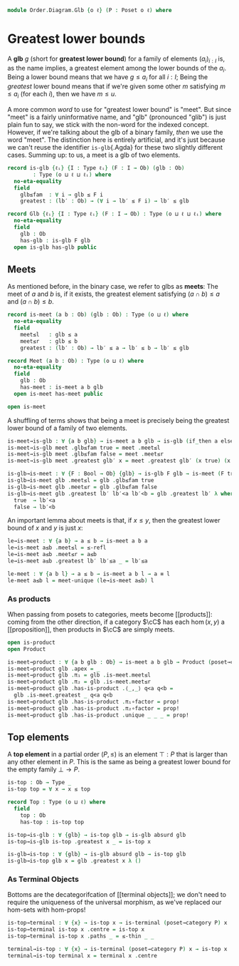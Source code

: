 <!--
```agda
open import Cat.Diagram.Terminal
open import Cat.Diagram.Product
open import Cat.Prelude

open import Data.Bool

open import Order.Base
open import Order.Cat

import Order.Reasoning
```
-->

```agda
module Order.Diagram.Glb {o ℓ} (P : Poset o ℓ) where
```

<!--
```agda
open Order.Reasoning P
```
-->

# Greatest lower bounds

A **glb** $g$ (short for **greatest lower bound**) for a family of
elements $(a_i)_{i : I}$ is, as the name implies, a greatest element
among the lower bounds of the $a_i$. Being a lower bound means that we
have $g \le a_i$ for all $i : I$; Being the _greatest_ lower bound means
that if we're given some other $m$ satisfying $m \le a_i$ (for each
$i$), then we have $m \le u$.

A more common _word_ to use for "greatest lower bound" is "meet". But
since "meet" is a fairly uninformative name, and "glb" (pronounced
"glib") is just plain fun to say, we stick with the non-word for the
indexed concept. However, if we're talking about the glb of a binary
family, _then_ we use the word "meet". The distinction here is entirely
artificial, and it's just because we can't reuse the identifier
`is-glb`{.Agda} for these two slightly different cases. Summing up: to
us, a meet is a glb of two elements.

```agda
record is-glb {ℓᵢ} {I : Type ℓᵢ} (F : I → Ob) (glb : Ob)
        : Type (o ⊔ ℓ ⊔ ℓᵢ) where
  no-eta-equality
  field
    glb≤fam  : ∀ i → glb ≤ F i
    greatest : (lb′ : Ob) → (∀ i → lb′ ≤ F i) → lb′ ≤ glb

record Glb {ℓᵢ} {I : Type ℓᵢ} (F : I → Ob) : Type (o ⊔ ℓ ⊔ ℓᵢ) where
  no-eta-equality
  field
    glb : Ob
    has-glb : is-glb F glb
  open is-glb has-glb public
```

<!--
```agda
open is-glb

private unquoteDecl eqv = declare-record-iso eqv (quote is-glb)

is-glb-is-prop
  : ∀ {ℓᵢ} {I : Type ℓᵢ} {F : I → Ob} {glb : Ob}
  → is-prop (is-glb F glb)
is-glb-is-prop = Iso→is-hlevel 1 eqv (hlevel 1)

instance
  H-Level-is-glb
    : ∀ {ℓᵢ} {I : Type ℓᵢ} {F : I → Ob} {glb : Ob} {n}
    → H-Level (is-glb F glb) (suc n)
  H-Level-is-glb = prop-instance is-glb-is-prop

glb-unique
  : ∀ {ℓᵢ} {I : Type ℓᵢ} {F : I → Ob} {x y}
  → is-glb F x → is-glb F y
  → x ≡ y
glb-unique is is′ = ≤-antisym
  (is′ .greatest _ (is .glb≤fam))
  (is .greatest _ (is′ .glb≤fam))

Glb-is-prop
  : ∀ {ℓᵢ} {I : Type ℓᵢ} {F : I → Ob}
  → is-prop (Glb F)
Glb-is-prop p q i .Glb.glb =
  glb-unique (Glb.has-glb p) (Glb.has-glb q) i
Glb-is-prop {F = F} p q i .Glb.has-glb =
  is-prop→pathp {B = λ i → is-glb F (glb-unique (Glb.has-glb p) (Glb.has-glb q) i)}
    (λ i → hlevel 1)
    (Glb.has-glb p) (Glb.has-glb q) i

instance
  H-Level-Glb
    : ∀ {ℓᵢ} {I : Type ℓᵢ} {F : I → Ob} {n}
    → H-Level (Glb F) (suc n)
  H-Level-Glb = prop-instance Glb-is-prop
```
-->

## Meets

As mentioned before, in the binary case, we refer to glbs as **meets**:
The meet of $a$ and $b$ is, if it exists, the greatest element
satisfying $(a \cap b) \le a$ and $(a \cap b) \le b$.

```agda
record is-meet (a b : Ob) (glb : Ob) : Type (o ⊔ ℓ) where
  no-eta-equality
  field
    meet≤l   : glb ≤ a
    meet≤r   : glb ≤ b
    greatest : (lb′ : Ob) → lb′ ≤ a → lb′ ≤ b → lb′ ≤ glb

record Meet (a b : Ob) : Type (o ⊔ ℓ) where
  no-eta-equality
  field
    glb : Ob
    has-meet : is-meet a b glb
  open is-meet has-meet public

open is-meet
```

A shuffling of terms shows that being a meet is precisely being the
greatest lower bound of a family of two elements.

```agda
is-meet→is-glb : ∀ {a b glb} → is-meet a b glb → is-glb (if_then a else b) glb
is-meet→is-glb meet .glb≤fam true = meet .meet≤l
is-meet→is-glb meet .glb≤fam false = meet .meet≤r
is-meet→is-glb meet .greatest glb′ x = meet .greatest glb′ (x true) (x false)

is-glb→is-meet : ∀ {F : Bool → Ob} {glb} → is-glb F glb → is-meet (F true) (F false) glb
is-glb→is-meet glb .meet≤l = glb .glb≤fam true
is-glb→is-meet glb .meet≤r = glb .glb≤fam false
is-glb→is-meet glb .greatest lb′ lb′<a lb′<b = glb .greatest lb′ λ where
  true  → lb′<a
  false → lb′<b
```

<!--
```agda
is-meet-is-prop
  : ∀ {a b glb}
  → is-prop (is-meet a b glb)
is-meet-is-prop = Iso→is-hlevel 1 eqv′ (hlevel 1)
  where unquoteDecl eqv′ = declare-record-iso eqv′ (quote is-meet)

instance
  H-Level-is-meet
    : ∀ {a b glb : Ob} {n}
    → H-Level (is-meet a b glb) (suc n)
  H-Level-is-meet = prop-instance $ is-meet-is-prop

meet-unique : ∀ {a b x y} → is-meet a b x → is-meet a b y → x ≡ y
meet-unique x-meet y-meet =
  glb-unique (is-meet→is-glb x-meet) (is-meet→is-glb y-meet)

Meet-is-prop : ∀ {a b} → is-prop (Meet a b)
Meet-is-prop p q i .Meet.glb =
  meet-unique (Meet.has-meet p) (Meet.has-meet q) i
Meet-is-prop {a = a} {b = b} p q i .Meet.has-meet =
  is-prop→pathp {B = λ i → is-meet a b (meet-unique (Meet.has-meet p) (Meet.has-meet q) i)}
    (λ i → hlevel 1)
    (Meet.has-meet p) (Meet.has-meet q) i

instance
  H-Level-Meet
    : ∀ {a b} {n}
    → H-Level (Meet a b) (suc n)
  H-Level-Meet = prop-instance Meet-is-prop

Meet→Glb : ∀ {a b} → Meet a b → Glb (if_then a else b)
Meet→Glb meet .Glb.glb = Meet.glb meet
Meet→Glb meet .Glb.has-glb = is-meet→is-glb (Meet.has-meet meet)

Glb→Meet : ∀ {a b} → Glb (if_then a else b) → Meet a b
Glb→Meet glb .Meet.glb = Glb.glb glb
Glb→Meet glb .Meet.has-meet = is-glb→is-meet (Glb.has-glb glb)

is-meet≃is-glb : ∀ {a b glb : Ob} → is-equiv (is-meet→is-glb {a} {b} {glb})
is-meet≃is-glb = prop-ext! _ is-glb→is-meet .snd

Meet≃Glb : ∀ {a b} → is-equiv (Meet→Glb {a} {b})
Meet≃Glb = prop-ext! _ Glb→Meet .snd
```
-->

An important lemma about meets is that, if $x \le y$, then the greatest
lower bound of $x$ and $y$ is just $x$:

```agda
le→is-meet : ∀ {a b} → a ≤ b → is-meet a b a
le→is-meet a≤b .meet≤l = ≤-refl
le→is-meet a≤b .meet≤r = a≤b
le→is-meet a≤b .greatest lb′ lb′≤a _ = lb′≤a

le-meet : ∀ {a b l} → a ≤ b → is-meet a b l → a ≡ l
le-meet a≤b l = meet-unique (le→is-meet a≤b) l
```

### As products

When passing from posets to categories, meets become [[products]]:
coming from the other direction, if a category $\cC$ has each
$\hom(x,y)$ a [[proposition]], then products in $\cC$ are simply meets.

```agda
open is-product
open Product

is-meet→product : ∀ {a b glb : Ob} → is-meet a b glb → Product (poset→category P) a b
is-meet→product glb .apex = _
is-meet→product glb .π₁ = glb .is-meet.meet≤l
is-meet→product glb .π₂ = glb .is-meet.meet≤r
is-meet→product glb .has-is-product .⟨_,_⟩ q<a q<b =
  glb .is-meet.greatest _ q<a q<b
is-meet→product glb .has-is-product .π₁∘factor = prop!
is-meet→product glb .has-is-product .π₂∘factor = prop!
is-meet→product glb .has-is-product .unique _ _ _ = prop!
```

## Top elements

A **top element** in a partial order $(P, \le)$ is an element $\top : P$
that is larger than any other element in $P$. This is the same as being
a greatest lower bound for the empty family $\bot \to P$.

```agda
is-top : Ob → Type _
is-top top = ∀ x → x ≤ top

record Top : Type (o ⊔ ℓ) where
  field
    top : Ob
    has-top : is-top top

is-top→is-glb : ∀ {glb} → is-top glb → is-glb absurd glb
is-top→is-glb is-top .greatest x _ = is-top x

is-glb→is-top : ∀ {glb} → is-glb absurd glb → is-top glb
is-glb→is-top glb x = glb .greatest x λ ()
```

<!--
```agda
is-top-is-prop : ∀ x → is-prop (is-top x)
is-top-is-prop _ = hlevel 1

top-unique : ∀ {x y} → is-top x → is-top y → x ≡ y
top-unique p q = ≤-antisym (q _) (p _)

Top-is-prop : is-prop Top
Top-is-prop p q i .Top.top =
  top-unique (Top.has-top p) (Top.has-top q) i
Top-is-prop p q i .Top.has-top =
  is-prop→pathp
    (λ i → is-top-is-prop (top-unique (Top.has-top p) (Top.has-top q) i))
    (Top.has-top p) (Top.has-top q) i

instance
  H-Level-Top
    : ∀ {n}
    → H-Level Top (suc n)
  H-Level-Top = prop-instance Top-is-prop

Top→Glb : Top → Glb absurd
Top→Glb top .Glb.glb = Top.top top
Top→Glb top .Glb.has-glb = is-top→is-glb (Top.has-top top)

Glb→Top : Glb absurd → Top
Glb→Top glb .Top.top = Glb.glb glb
Glb→Top glb .Top.has-top = is-glb→is-top (Glb.has-glb glb)

is-top≃is-glb : ∀ {glb} → is-equiv (is-top→is-glb {glb})
is-top≃is-glb = prop-ext! _ is-glb→is-top .snd

Top≃Glb : is-equiv Top→Glb
Top≃Glb = prop-ext! _ Glb→Top .snd
```
-->

### As Terminal Objects

Bottoms are the decategorifcation of [[terminal objects]]; we don't need to
require the uniqueness of the universal morphism, as we've replaced our
hom-sets with hom-props!

```agda
is-top→terminal : ∀ {x} → is-top x → is-terminal (poset→category P) x
is-top→terminal is-top x .centre = is-top x
is-top→terminal is-top x .paths _ = ≤-thin _ _

terminal→is-top : ∀ {x} → is-terminal (poset→category P) x → is-top x
terminal→is-top terminal x = terminal x .centre
```
